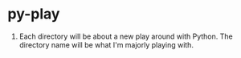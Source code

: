# py-play

1. Each directory will be about a new play around with Python. The directory name will be what I'm majorly playing with.
